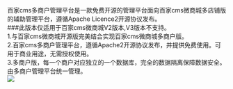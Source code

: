 百家cms多商户管理平台是一款免费开源的管理平台面向百家cms微商城多店铺版的辅助管理平台，遵循Apache Licence2开源协议发布。
<br>###此版本仅适用于百家cms微商城V2版本,V3版本不支持。
<br>1.与百家cms微商城开源版完美结合实现百家cms微商城多商户版。
<br>2.百家cms多商户管理平台，遵循Apache2开源协议发布，并提供免费使用。可用于商业用途，无需授权使用。
<br>3.多商户版，每一个商户对应独立的一个数据库，完全的数据隔离保障数据安全。由多商户管理平台统一管理。
<br>![](https://github.com/baijiacms/baijiacms.github.com/raw/master/image/logo/3.png)
